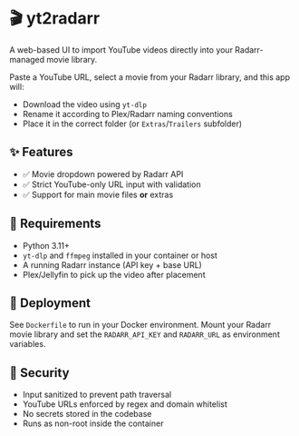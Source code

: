 # 🎬 yt2radarr

A web-based UI to import YouTube videos directly into your Radarr-managed movie library.

Paste a YouTube URL, select a movie from your Radarr library, and this app will:
- Download the video using `yt-dlp`
- Rename it according to Plex/Radarr naming conventions
- Place it in the correct folder (or `Extras`/`Trailers` subfolder)

## ✨ Features
- ✅ Movie dropdown powered by Radarr API
- ✅ Strict YouTube-only URL input with validation
- ✅ Support for main movie files **or** extras
  
## 🧱 Requirements
- Python 3.11+
- `yt-dlp` and `ffmpeg` installed in your container or host
- A running Radarr instance (API key + base URL)
- Plex/Jellyfin to pick up the video after placement

## 🚀 Deployment
See `Dockerfile` to run in your Docker environment. Mount your Radarr movie library and set the `RADARR_API_KEY` and `RADARR_URL` as environment variables.

## 🔐 Security
- Input sanitized to prevent path traversal
- YouTube URLs enforced by regex and domain whitelist
- No secrets stored in the codebase
- Runs as non-root inside the container

